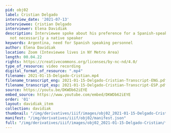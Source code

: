 ```yaml
---
pid: obj02
label: Cristian Delgado
interview_date: '2021-07-13'
interviewee: Cristian Delgado
interviewer: Elena Davidiak
description: Interviewee spoke about his preference for a Spanish-speaking doctor,
  not necessarily a native speaker
keywords: Argentina, need for Spanish speaking personnel
author: Elena Davidiak
location: Zoom (Inteviewee lives in NY Metro Area)
length: 00.04.22
rights: https://creativecommons.org/licenses/by-nc-nd/4.0/
type_of_resource: video recording
digital_format_of_resource: ".mp4"
filename: 2021-01-15-Delgado-Cristian.mp4
filename_transcript_eng: 2021-01-15-Delgado-Cristian-Transcript-ENG.pdf
filename_transcript_esp: 2021-01-15-Delgado-Cristian-Transcript-ESP.pdf
source: https://youtu.be/DKWDb62iEYE
embed_source: https://www.youtube.com/embed/DKWDb62iEYE
order: '01'
layout: davidiak_item
collection: davidiak
thumbnail: "/img/derivatives/iiif/images/obj02_2021-01-15-Delgado-Cristian/full/250,/0/default.jpg"
manifest: "/img/derivatives/iiif/obj02/manifest.json"
full: "/img/derivatives/iiif/images/obj02_2021-01-15-Delgado-Cristian/full/1140,/0/default.jpg"
---
```

